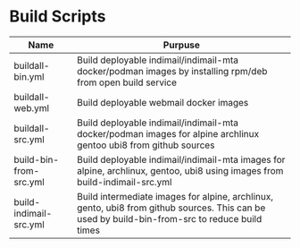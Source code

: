 # Build Scripts

Name|Purpuse
----|-------
buildall-bin.yml|Build deployable indimail/indimail-mta docker/podman images by installing rpm/deb from open build service
buildall-web.yml|Build deployable webmail docker images
buildall-src.yml|Build deployable indimail/indimail-mta docker/podman images for alpine archlinux gentoo ubi8 from github sources
build-bin-from-src.yml|Build deployable indimail/indimail-mta images for alpine, archlinux, gentoo, ubi8 using images from build-indimail-src.yml
build-indimail-src.yml|Build intermediate images for alpine, archlinux, gento, ubi8 from github sources. This can be used by build-bin-from-src to reduce build times
